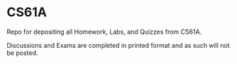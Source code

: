 # CS61A

Repo for depositing all Homework, Labs, and Quizzes from CS61A.

Discussions and Exams are completed in printed format and as such will not be posted.
